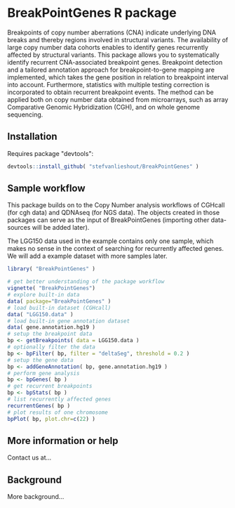 BreakPointGenes R package
====================

Breakpoints of copy number aberrations (CNA) indicate underlying DNA breaks and thereby regions involved in structural variants. The availability of large copy number data cohorts enables to identify genes recurrently affected by structural variants. This package allows you to systematically identify recurrent CNA-associated breakpoint genes. Breakpoint detection and a tailored annotation approach for breakpoint-to-gene mapping are implemented, which takes the gene position in relation to breakpoint interval into account. Furthermore, statistics with multiple testing correction is incorporated to obtain recurrent breakpoint events. The method can be applied both on copy number data obtained from microarrays, such as array Comparative Genomic Hybridization (CGH), and on whole genome sequencing.

Installation
---------------------

Requires package "devtools":

```R
devtools::install_github( "stefvanlieshout/BreakPointGenes" )
```

Sample workflow
---------------------

This package builds on to the Copy Number analysis workflows of CGHcall (for cgh data) and QDNAseq (for NGS data). The objects created in those packages can serve as the input of BreakPointGenes (importing other data-sources will be added later).

The LGG150 data used in the example contains only one sample, which makes no sense in the context of searching for recurrently affected genes. We will add a example dataset with more samples later.

```R
library( "BreakPointGenes" )

# get better understanding of the package workflow
vignette( "BreakPointGenes")
# explore built-in data
data( package="BreakPointGenes" )
# load built-in dataset (CGHcall)
data( "LGG150.data" )
# load built-in gene annotation dataset
data( gene.annotation.hg19 )
# setup the breakpoint data
bp <- getBreakpoints( data = LGG150.data )
# optionally filter the data
bp <- bpFilter( bp, filter = "deltaSeg", threshold = 0.2 )
# setup the gene data 
bp <- addGeneAnnotation( bp, gene.annotation.hg19 )
# perform gene analysis
bp <- bpGenes( bp )
# get recurrent breakpoints
bp <- bpStats( bp )
# list recurrently affected genes
recurrentGenes( bp )
# plot results of one chromosome
bpPlot( bp, plot.chr=c(22) )
```

More information or help
---------------------

Contact us at...

Background
---------------------

More background...

